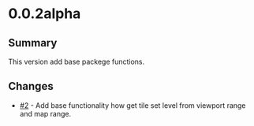 # 0.0.2alpha

## Summary

This version add base packege functions.

## Changes

 * [#2](https://github.com/gisat-panther/ptr-tile-grid/pull/2) - Add base functionality how get tile set level from viewport range and map range.